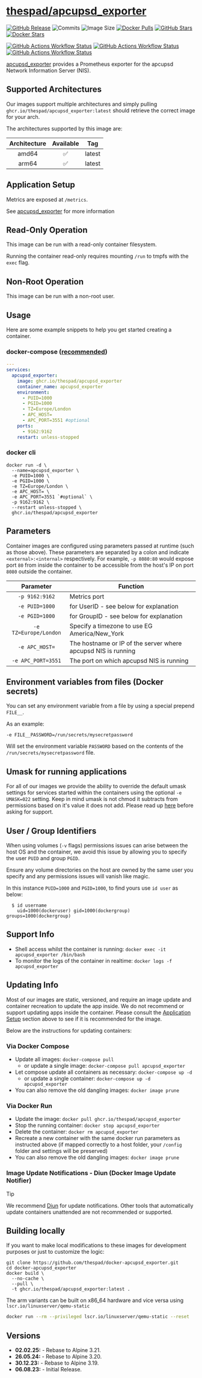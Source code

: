 # [thespad/apcupsd_exporter](https://github.com/thespad/docker-apcupsd_exporter)

[![GitHub Release](https://img.shields.io/github/release/thespad/docker-apcupsd_exporter.svg?color=26689A&labelColor=555555&logoColor=ffffff&style=for-the-badge&logo=github)](https://github.com/thespad/docker-apcupsd_exporter/releases)
![Commits](https://img.shields.io/github/commits-since/thespad/docker-apcupsd_exporter/latest?color=26689A&include_prereleases&logo=github&style=for-the-badge)
![Image Size](https://img.shields.io/docker/image-size/thespad/apcupsd_exporter/latest?color=26689A&labelColor=555555&logoColor=ffffff&style=for-the-badge&label=Size)
[![Docker Pulls](https://img.shields.io/docker/pulls/thespad/apcupsd_exporter.svg?color=26689A&labelColor=555555&logoColor=ffffff&style=for-the-badge&label=pulls&logo=docker)](https://hub.docker.com/r/thespad/apcupsd_exporter)
[![GitHub Stars](https://img.shields.io/github/stars/thespad/docker-apcupsd_exporter.svg?color=26689A&labelColor=555555&logoColor=ffffff&style=for-the-badge&logo=github)](https://github.com/thespad/docker-apcupsd_exporter)
[![Docker Stars](https://img.shields.io/docker/stars/thespad/apcupsd_exporter.svg?color=26689A&labelColor=555555&logoColor=ffffff&style=for-the-badge&label=stars&logo=docker)](https://hub.docker.com/r/thespad/apcupsd_exporter)

[![GitHub Actions Workflow Status](https://img.shields.io/github/actions/workflow/status/thespad/docker-apcupsd_exporter/call-check-and-release.yml?branch=main&labelColor=555555&logoColor=ffffff&style=for-the-badge&logo=github&label=Check%20For%20Upstream%20Updates)](https://github.com/thespad/docker-apcupsd_exporter/actions/workflows/call-check-and-release.yml)
[![GitHub Actions Workflow Status](https://img.shields.io/github/actions/workflow/status/thespad/docker-apcupsd_exporter/call-baseimage-update.yml?branch=main&labelColor=555555&logoColor=ffffff&style=for-the-badge&logo=github&label=Check%20For%20Baseimage%20Updates)](https://github.com/thespad/docker-apcupsd_exporter/actions/workflows/call-baseimage-update.yml)
[![GitHub Actions Workflow Status](https://img.shields.io/github/actions/workflow/status/thespad/docker-apcupsd_exporter/call-build-image.yml?labelColor=555555&logoColor=ffffff&style=for-the-badge&logo=github&label=Build%20Image)](https://github.com/thespad/docker-apcupsd_exporter/actions/workflows/call-build-image.yml)

[apcupsd_exporter](https://github.com/mdlayher/apcupsd_exporter) provides a Prometheus exporter for the apcupsd Network Information Server (NIS).

## Supported Architectures

Our images support multiple architectures and simply pulling `ghcr.io/thespad/apcupsd_exporter:latest` should retrieve the correct image for your arch.

The architectures supported by this image are:

| Architecture | Available | Tag |
| :----: | :----: | ---- |
| amd64 | ✅ | latest |
| arm64 | ✅ | latest |

## Application Setup

Metrics are exposed at `/metrics`.

See [apcupsd_exporter](https://github.com/mdlayher/apcupsd_exporter/) for more information

## Read-Only Operation

This image can be run with a read-only container filesystem.

Running the container read-only requires mounting `/run` to tmpfs with the `exec` flag.

## Non-Root Operation

This image can be run with a non-root user.

## Usage

Here are some example snippets to help you get started creating a container.

### docker-compose ([recommended](https://docs.linuxserver.io/general/docker-compose))

```yaml
---
services:
  apcupsd_exporter:
    image: ghcr.io/thespad/apcupsd_exporter
    container_name: apcupsd_exporter
    environment:
      - PUID=1000
      - PGID=1000
      - TZ=Europe/London
      - APC_HOST=
      - APC_PORT=3551 #optional
    ports:
      - 9162:9162
    restart: unless-stopped
```

### docker cli

```shell
docker run -d \
  --name=apcupsd_exporter \
  -e PUID=1000 \
  -e PGID=1000 \
  -e TZ=Europe/London \
  -e APC_HOST= \
  -e APC_PORT=3551 `#optional` \
  -p 9162:9162 \
  --restart unless-stopped \
  ghcr.io/thespad/apcupsd_exporter
```

## Parameters

Container images are configured using parameters passed at runtime (such as those above). These parameters are separated by a colon and indicate `<external>:<internal>` respectively. For example, `-p 8080:80` would expose port `80` from inside the container to be accessible from the host's IP on port `8080` outside the container.

| Parameter | Function |
| :----: | --- |
| `-p 9162:9162` | Metrics port |
| `-e PUID=1000` | for UserID - see below for explanation |
| `-e PGID=1000` | for GroupID - see below for explanation |
| `-e TZ=Europe/London` | Specify a timezone to use EG America/New_York |
| `-e APC_HOST=` | The hostname or IP of the server where apcupsd NIS is running |
| `-e APC_PORT=3551` | The port on which apcupsd NIS is running |

## Environment variables from files (Docker secrets)

You can set any environment variable from a file by using a special prepend `FILE__`.

As an example:

```shell
-e FILE__PASSWORD=/run/secrets/mysecretpassword
```

Will set the environment variable `PASSWORD` based on the contents of the `/run/secrets/mysecretpassword` file.

## Umask for running applications

For all of our images we provide the ability to override the default umask settings for services started within the containers using the optional `-e UMASK=022` setting.
Keep in mind umask is not chmod it subtracts from permissions based on it's value it does not add. Please read up [here](https://en.wikipedia.org/wiki/Umask) before asking for support.

## User / Group Identifiers

When using volumes (`-v` flags) permissions issues can arise between the host OS and the container, we avoid this issue by allowing you to specify the user `PUID` and group `PGID`.

Ensure any volume directories on the host are owned by the same user you specify and any permissions issues will vanish like magic.

In this instance `PUID=1000` and `PGID=1000`, to find yours use `id user` as below:

```shell
  $ id username
    uid=1000(dockeruser) gid=1000(dockergroup) groups=1000(dockergroup)
```

## Support Info

* Shell access whilst the container is running: `docker exec -it apcupsd_exporter /bin/bash`
* To monitor the logs of the container in realtime: `docker logs -f apcupsd_exporter`

## Updating Info

Most of our images are static, versioned, and require an image update and container recreation to update the app inside. We do not recommend or support updating apps inside the container. Please consult the [Application Setup](#application-setup) section above to see if it is recommended for the image.

Below are the instructions for updating containers:

### Via Docker Compose

* Update all images: `docker-compose pull`
  * or update a single image: `docker-compose pull apcupsd_exporter`
* Let compose update all containers as necessary: `docker-compose up -d`
  * or update a single container: `docker-compose up -d apcupsd_exporter`
* You can also remove the old dangling images: `docker image prune`

### Via Docker Run

* Update the image: `docker pull ghcr.io/thespad/apcupsd_exporter`
* Stop the running container: `docker stop apcupsd_exporter`
* Delete the container: `docker rm apcupsd_exporter`
* Recreate a new container with the same docker run parameters as instructed above (if mapped correctly to a host folder, your `/config` folder and settings will be preserved)
* You can also remove the old dangling images: `docker image prune`

### Image Update Notifications - Diun (Docker Image Update Notifier)

>[!TIP]
>We recommend [Diun](https://crazymax.dev/diun/) for update notifications. Other tools that automatically update containers unattended are not recommended or supported.

## Building locally

If you want to make local modifications to these images for development purposes or just to customize the logic:

```shell
git clone https://github.com/thespad/docker-apcupsd_exporter.git
cd docker-apcupsd_exporter
docker build \
  --no-cache \
  --pull \
  -t ghcr.io/thespad/apcupsd_exporter:latest .
```

The arm variants can be built on x86_64 hardware and vice versa using `lscr.io/linuxserver/qemu-static`

```bash
docker run --rm --privileged lscr.io/linuxserver/qemu-static --reset
```

## Versions

* **02.02.25:** - Rebase to Alpine 3.21.
* **26.05.24:** - Rebase to Alpine 3.20.
* **30.12.23:** - Rebase to Alpine 3.19.
* **06.08.23:** - Initial Release.
